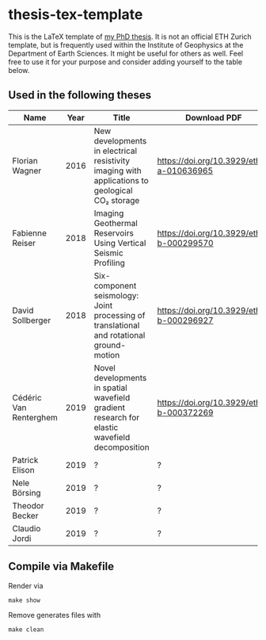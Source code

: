# thesis-tex-template

This is the LaTeX template of [my PhD thesis](https://www.research-collection.ethz.ch/bitstream/handle/20.500.11850/116422/eth-49006-02.pdf?sequence=2&isAllowed=y). It is not an official ETH Zurich template, but is frequently used within the Institute of Geophysics at the Department of Earth Sciences. It might be useful for others as well. Feel free to use it for your purpose and consider adding yourself to the table below.

## Used in the following theses

| Name                   | Year | Title                                                                                          | Download PDF                             |
|------------------------|------|------------------------------------------------------------------------------------------------|------------------------------------------|
| Florian Wagner         | 2016 | New developments in electrical resistivity imaging with applications to geological CO₂ storage | https://doi.org/10.3929/ethz-a-010636965 |
| Fabienne Reiser        | 2018 | Imaging Geothermal Reservoirs Using Vertical Seismic Profiling                                 | https://doi.org/10.3929/ethz-b-000299570 |
| David Sollberger       | 2018 | Six-component seismology: Joint processing of translational and rotational ground-motion       | https://doi.org/10.3929/ethz-b-000296927 |
| Cédéric Van Renterghem | 2019 | Novel developments in spatial wavefield gradient research for elastic wavefield decomposition  | https://doi.org/10.3929/ethz-b-000372269 |
| Patrick Elison         | 2019 | ?                                                                                              | ?                                        |
| Nele Börsing           | 2019 | ?                                                                                              | ?                                        |
| Theodor Becker         | 2019 | ?                                                                                              | ?                                        |
| Claudio Jordi          | 2019 | ?                                                                                              | ?                                        |

## Compile via Makefile

Render via

    make show
  
Remove generates files with

    make clean